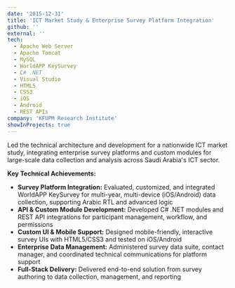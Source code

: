 ```yaml
---
date: '2015-12-31'
title: 'ICT Market Study & Enterprise Survey Platform Integration'
github: ''
external: ''
tech:
  - Apache Web Server
  - Apache Tomcat
  - MySQL
  - WorldAPP KeySurvey
  - C# .NET
  - Visual Studio
  - HTML5
  - CSS3
  - iOS
  - Android
  - REST APIs
company: 'KFUPM Research Institute'
showInProjects: true
---
```


Led the technical architecture and development for a nationwide ICT market study, integrating enterprise survey platforms and custom modules for large-scale data collection and analysis across Saudi Arabia's ICT sector.

**Key Technical Achievements:**

- **Survey Platform Integration:** Evaluated, customized, and integrated WorldAPP KeySurvey for multi-year, multi-device (iOS/Android) data collection, supporting Arabic RTL and advanced logic
- **API & Custom Module Development:** Developed C# .NET modules and REST API integrations for participant management, workflow, and permissions
- **Custom UI & Mobile Support:** Designed mobile-friendly, interactive survey UIs with HTML5/CSS3 and tested on iOS/Android
- **Enterprise Data Management:** Administered survey data suite, contact manager, and coordinated technical communications for platform support
- **Full-Stack Delivery:** Delivered end-to-end solution from survey authoring to data collection, management, and reporting
